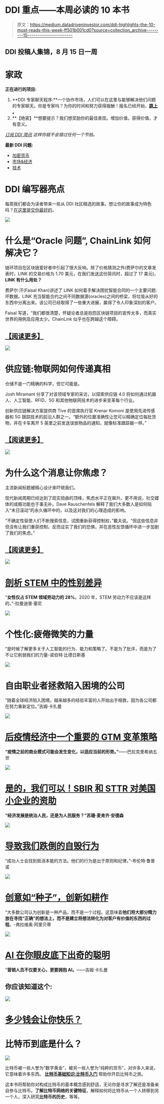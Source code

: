 # DDI 重点——本周必读的 10 本书

> 原文：<https://medium.datadriveninvestor.com/ddi-highlights-the-10-must-reads-this-week-ff501b001cd0?source=collection_archive---------15----------------------->

## **DDI 投稿人集锦，8 月 15 日一周**

# 家政

**正在进行的项目:**

1.  **DDI 专家聊天程序:**一个协作市场，人们可以在这里与能够解决他们问题的专家聊天。你是专家吗？为你的时间和努力获得报酬！报名已经开始，[**跳上**](https://datadriveninvestor.com/expertchatregistration) **。**
2.  **【绝密】**想要提示？我们想奖励你的最佳表现。增加价值，获得价值，才有意义。

[*订阅 DDI 简讯*](https://www.datadriveninvestor.com/about/) *这样你就不会错过任何一个节拍。*

**最新 DDI 问题:**

*   [加密货币](https://medium.com/datadriveninvestor/aaaand-its-gone-706f05f8b254)
*   [市场&经济](https://medium.com/datadriveninvestor/executive-order-trumps-new-stimulus-tech-shake-up-f846d81d0239)
*   [技术](https://medium.com/datadriveninvestor/rocky-start-for-reels-global-tech-splinters-5g-gets-a-boost-33f9dc14662a)

# DDI 编写器亮点

每周我们都会为读者带来一些从 DDI 社区精选的故事。想让你的故事成为特色吗？[在这里提交你最好的](https://datadriveninvestor.com/mainsubmission)。

![](img/d26c173ca6fabe8e3d6d7387b9d0a411.png)

# 什么是“Oracle 问题”, ChainLink 如何解决它？

链环项目在区块链爱好者中引起了很大反响。除了价格猜测之外(费萨尔的文章发表时，LINK 的交易价格为 1.70 美元，在我们发送这份简讯时，超过了 17 美元)，**LINK 有什么用处？**

费萨尔·汗(Faisal Khan)讲述了 LINK 如何着手解决困扰智能合同的一个主要问题:坏数据。LINK 充当智能合约之间不同数据源(oracles)之间的桥梁，将垃圾从好的东西中分离出来。该公司已经取得了一些重大进展，赢得了令人印象深刻的客户。

Faisal 写道，“我们都很清楚，怀疑论者总是抱怨区块链项目的宣传太多，而真实世界的用例及应用太少。ChainLink 似乎也在跨越这个障碍。

## [**【阅读更多】**](https://www.datadriveninvestor.com/2019/06/15/what-is-the-oracle-problem-how-does-chainlink-solve-it/)

![](img/af286c547cda80cc9caf641793f2570b.png)

# 供应链:物联网如何传递真相

仓储不是一门精确的科学，但它可能是。

Josh Miramant 分享了对该领域专家的采访，以探索供应链 4.0 将如何通过机器人、人工智能、RFID、5G 和其他物联网技术的进步来变革每个行业。

创新供应链解决方案提供商 Tive 的首席执行官 Krenar Komoni 是使用先进传感器和 5G 跟踪技术的前沿人群之一。“额外的位置准确性让您可以精确定位每批货物，并在卡车离开 5 英里之前发送误放物品的通知，就像标准跟踪器一样。”

## [**【阅读更多】**](https://www.datadriveninvestor.com/2020/07/20/supp-lie-chain-how-iot-is-delivering-truth/)

![](img/7b2ff1f70ff1df2ef6d2d4cfdbeb8dbc.png)

# 为什么这个消息让你焦虑？

主流新闻标题被精心设计来吓唬我们。

现代新闻周期已经达到了现实扭曲的顶峰，焦虑水平正在飙升。更不用说，社交媒体的成瘾功能也于事无补。Dave Rauschenfels 解释了我们大多数人是如何陷入“末日滚动”的永久循环中的，以及这对我们的心理造成的影响。

“不确定性驱使人们不断搜索信息，试图重新获得控制权，”戴夫说。“但这些信息非但没有让我们重获控制，反而证实了我们的恐惧，并在恶性反馈循环中进一步加剧了我们的焦虑。”

## [**【阅读更多】**](https://www.datadriveninvestor.com/2020/07/31/why-is-the-news-making-you-anxious/)

![](img/069ec7915513b4b7c7ad7535b6f58954.png)

# [剖析 STEM 中的性别差异](https://www.datadriveninvestor.com/2020/08/05/dissecting-the-gender-divide-in-stem/)

"**女性仅占 STEM 领域劳动力的 28%**。2020 年，STEM 劳动力不应该是这样的。”-拉曼迪普·塞尼

![](img/37868cdcbe9262e8ca34696c0c0cb6b0.png)

# 个性化:疲倦微笑的力量

“是时候了解更多关于人工智能的行为、能力和策略了。不是为了批评，而是为了不让它削弱我们的力量-诺伯特·比德日斯基

![](img/d57110724cb5f07c667a7ad4717415b5.png)

# 自由职业者拯救陷入困境的公司

“随着全球经济陷入困境，越来越多的经验丰富的人开始出手相救，因为各公司都在努力重新定位。”吉姆·卡扎曼

![](img/cecea157dc736d38653fc0e735fa5e3a.png)

# [后疫情经济中一个重要的 GTM 变革策略](https://www.datadriveninvestor.com/2020/08/11/an-essential-gtm-change-strategies-in-the-post-pandemic-economy/)

**“疫情之前的商业模式可能会发生变化，以适应当前的形势。”**——巴拉克里希纳五世

![](img/4915dd3da7956e22f2bcfc5c7c067e6f.png)

# [是的，我们可以！SBIR 和 STTR 对美国小企业的资助](https://www.datadriveninvestor.com/2020/08/10/yes-we-can-the-sbir-and-sttr-grants-for-american-small-business/)

**“经济发展是统治人民，还是为人民服务？”苏珊·麦肯齐·安德森**

![](img/4596685cd43145f0764f68b1f75636cf.png)

# [导致我们跌倒的自毁行为](https://www.datadriveninvestor.com/2020/08/10/self-sabotaging-behaviors-that-cause-us-to-stumble/)

“成功人士会找到抵消本能的方法。他们的行为是出于原则和纪律。”-布伦特·鲁普诺

![](img/3b31dd0b252d0ec9bf83f4851253360b.png)

# [创意如“种子”，创新如耕作](https://www.datadriveninvestor.com/2020/08/13/innovation-farm-and-a-pioneers-spirit-all-organization-and-you-need-to-still-have-a-say-in-the-future/)

“大多数公司认为创新是一种产品，而不是一个过程。这意味着**他们将大部分精力放在寻找“正确”的想法上，而不是建立将想法转化为对客户有价值的东西的过程**。-弗拉维奥·阿里贝蒂

![](img/fb9785e0b8a2ad07ca6536290dcbb6ff.png)

# [AI 在你眼皮底下出奇的聪明](https://www.datadriveninvestor.com/2020/08/14/ai-is-surprisingly-smart-right-under-your-nose/)

"**营销人员不仅要关心，更要拥抱 AI。**——吉姆·卡扎曼

## 你应该知道这个:

![](img/f6808500aeeccc7882bf133de62f40f6.png)

# [多少钱会让你快乐？](https://www.datadriveninvestor.com/2020/01/23/how-much-money-will-make-you-happy/)

# 比特币到底是什么？

![](img/49edb7306e247ed3af3b7aa9f1a27d7a.png)

比特币被一些人誉为“数字黄金”，被另一些人誉为“纯粹的货币”，对许多人来说，它意味着许多东西。 [**比特币基础知识:比特币入门**](https://www.amazon.com/dp/B08FBP9W4Y) 帮助你开启比特币之旅。

这本书将帮助你对构成比特币的基本概念感到舒适，无论你是寻求了解还是准备亲自参与比特币。**了解比特币网络的关键特征**，解释如何将比特币从一个人转移到另一个人，深入研究**比特币的历史**，等等。